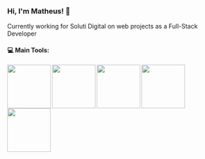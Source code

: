 ### Hi, I'm Matheus! 👋

Currently working for Soluti Digital on web projects as a Full-Stack Developer

#### :computer: Main Tools: 
<p align="center">
  <img align="left" img width="100px" height="100px" src="https://pngimg.com/uploads/php/php_PNG43.png">
  <img align="left" img width="100px" height="100px" src="https://upload.wikimedia.org/wikipedia/commons/thumb/9/9a/Laravel.svg/250px-Laravel.svg.png">
  <img align="left" img width="100px" height="100px" src="https://cdn.iconscout.com/icon/free/png-256/mysql-3628940-3030165.png">
  <img align="left" img width="100px" height="100px" src="https://cdn.iconscout.com/icon/free/png-256/react-226053.png">
  <img align="left" img width="100px" height="100px" src="https://cdn.iconscout.com/icon/free/png-512/javascript-2752148-2284965.png">
</p>
